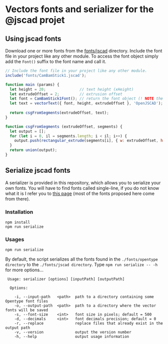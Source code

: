# Vectors fonts and serializer for the @jscad projet

## Using jscad fonts

Download one or more fonts from the [fonts/jscad](fonts/jscad) directory.
Include the font file in your project like any other module.
To access the font object simply add the `Font()` suffix to the font name and call it.

```javascript
// Include the font file in your project like any other module.
include('fonts/CamBamStick1.jscad');

function main (params) {
  let height = 20;               // text height (xHeight)
  let extrudeOffset = 2;         // extrusion offset
  let font = CamBamStick1Font(); // return the font object (! NOTE the Font() suffix)
  let text = vectorText({ font, height, extrudeOffset }, 'OpenJSCAD');
  
  return csgFromSegments(extrudeOffset, text);
}

function csgFromSegments (extrudeOffset, segments) {
  let output = [];
  for (let i = 0, il = segments.length; i < il; i++) {
    output.push(rectangular_extrude(segments[i], { w: extrudeOffset, h: 2 }));
  }
  return union(output);
}
```

## Serialize jscad fonts

A serializer is provided in this repository, which allows you to serialize your own fonts. You will have to find fonts called single-line, if you do not know what it is I refer you to [this page](http://imajeenyus.com/computer/20150110_single_line_fonts/index.shtml) (most of the fonts proposed here come from there).

### Installation
```
npm install
npm run serialize
```

### Usages

```
npm run serialize
```
By default, the script serializes all the fonts found in the `./fonts/opentype directory` to the `./fonts/jscad directory`.
Type `npm run serialize -- -h` for more options...

```
 Usage: serializer [options] [inputPath] [outputPath]

  Options:

    -i, --input-path   <path>  path to a directory containing some Opentype font files
    -o, --output-path  <path>  path to a directory where the vector fonts will be saved
    -s, --font-size    <int>   font size in pixels; default = 500
    -d, --decimals     <int>   font decimals precision; default = 0
    -r, --replace              replace files that already exist in the output path
    -v, --version              output the version number
    -h, --help                 output usage information
```
